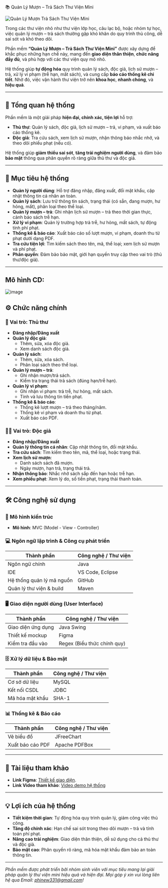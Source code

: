 📚 Quản Lý Mượn – Trả Sách Thư Viện Mini

![Quản Lý Mượn Trả Sách Thư Viện Mini](https://i.pinimg.com/736x/cb/64/7e/cb647e178bbccfb7498002aa2d070f18.jpg)

Trong các thư viện nhỏ như thư viện lớp học, câu lạc bộ, hoặc nhóm tự học, việc quản lý mượn – trả sách thường gặp khó khăn do quy trình thủ công, dễ sai sót và khó theo dõi.  

Phần mềm **“Quản Lý Mượn – Trả Sách Thư Viện Mini”** được xây dựng để khắc phục những hạn chế này, mang đến **giao diện thân thiện**, **chức năng đầy đủ**, và phù hợp với các thư viện quy mô nhỏ.  

Hệ thống giúp **tự động hóa** quy trình quản lý sách, độc giả, lịch sử mượn – trả, xử lý vi phạm (trễ hạn, mất sách), và cung cấp **báo cáo thống kê chi tiết**. Nhờ đó, việc vận hành thư viện trở nên **khoa học**, **nhanh chóng**, và **hiệu quả**.

---

## 🌟 Tổng quan hệ thống

Phần mềm là một giải pháp **hiện đại, chính xác, tiện lợi** hỗ trợ:  
- **Thủ thư**: Quản lý sách, độc giả, lịch sử mượn – trả, vi phạm, và xuất báo cáo thống kê.  
- **Độc giả**: Tra cứu sách, xem lịch sử mượn, nhận thông báo nhắc nhở, và theo dõi phiếu phạt (nếu có).  

Hệ thống giúp **giảm thiểu sai sót**, **tăng trải nghiệm người dùng**, và đảm bảo **bảo mật** thông qua phân quyền rõ ràng giữa thủ thư và độc giả.

---

## 🎯 Mục tiêu hệ thống

- **Quản lý người dùng**: Hỗ trợ đăng nhập, đăng xuất, đổi mật khẩu, cập nhật thông tin cá nhân an toàn.  
- **Quản lý sách**: Lưu trữ thông tin sách, trạng thái (có sẵn, đang mượn, hư hỏng, mất), phân loại theo thể loại.  
- **Quản lý mượn – trả**: Ghi nhận lịch sử mượn – trả theo thời gian thực, cảnh báo sách trễ hạn.  
- **Xử lý vi phạm**: Quản lý trường hợp trả trễ, hư hỏng, mất sách, tự động tính phí phạt.  
- **Thống kê & báo cáo**: Xuất báo cáo số lượt mượn, vi phạm, doanh thu từ phạt dưới dạng PDF.  
- **Tra cứu tiện lợi**: Tìm kiếm sách theo tên, mã, thể loại; xem lịch sử mượn và phí phạt.  
- **Phân quyền**: Đảm bảo bảo mật, giới hạn quyền truy cập theo vai trò (thủ thư/độc giả).

---
Mô hình CD:
---
![image](https://github.com/user-attachments/assets/0b461b95-a234-45cf-ae29-08e71b900035)

## ⚙️ Chức năng chính

### 🔐 Vai trò: Thủ thư  
- **Đăng nhập/Đăng xuất**  
- **Quản lý độc giả**:  
  - Thêm, sửa, xóa độc giả.  
  - Xem danh sách độc giả.  
- **Quản lý sách**:  
  - Thêm, sửa, xóa sách.  
  - Phân loại sách theo thể loại.  
- **Quản lý mượn – trả**:  
  - Ghi nhận mượn/trả sách.  
  - Kiểm tra trạng thái trả sách (đúng hạn/trễ hạn).  
- **Quản lý vi phạm**:  
  - Ghi nhận vi phạm: trả trễ, hư hỏng, mất sách.  
  - Tính và lưu thông tin tiền phạt.  
- **Thống kê & báo cáo**:  
  - Thống kê lượt mượn – trả theo tháng/năm.  
  - Thống kê vi phạm và doanh thu từ phạt.  
  - Xuất báo cáo PDF.  

### 🙋‍♂️ Vai trò: Độc giả  
- **Đăng nhập/Đăng xuất**  
- **Quản lý thông tin cá nhân**: Cập nhật thông tin, đổi mật khẩu.  
- **Tra cứu sách**: Tìm kiếm theo tên, mã, thể loại, hoặc trạng thái.  
- **Xem lịch sử mượn**:  
  - Danh sách sách đã mượn.  
  - Ngày mượn, hạn trả, trạng thái trả.  
- **Nhận thông báo**: Nhắc nhở sách sắp đến hạn hoặc trễ hạn.  
- **Xem phiếu phạt**: Xem lý do, số tiền phạt, trạng thái thanh toán.

---

## 🛠️ Công nghệ sử dụng

### 📐 Mô hình kiến trúc  
- **Mô hình**: MVC (Model - View - Controller)

### 💻 Ngôn ngữ lập trình & Công cụ phát triển  
| Thành phần                  | Công nghệ / Thư viện       |  
|----------------------------|---------------------------|  
| Ngôn ngữ chính             | Java                     |  
| IDE                        | VS Code, Eclipse         |  
| Hệ thống quản lý mã nguồn  | GitHub                   |  
| Quản lý thư viện & build   | Maven                    |  

### 🖥️ Giao diện người dùng (User Interface)  
| Thành phần                  | Công nghệ / Thư viện       |  
|----------------------------|---------------------------|  
| Giao diện ứng dụng         | Java Swing               |  
| Thiết kế mockup            | Figma                    |  
| Kiểm tra đầu vào           | Regex (Biểu thức chính quy) |  

### 🗄️ Xử lý dữ liệu & Bảo mật  
| Thành phần                  | Công nghệ / Thư viện       |  
|----------------------------|---------------------------|  
| Cơ sở dữ liệu              | MySQL                    |  
| Kết nối CSDL               | JDBC                     |  
| Mã hóa mật khẩu            | SHA-1                    |  

### 📊 Thống kê & Báo cáo  
| Thành phần                  | Công nghệ / Thư viện       |  
|----------------------------|---------------------------|  
| Vẽ biểu đồ                 | JFreeChart               |  
| Xuất báo cáo PDF           | Apache PDFBox            |  

---

## 🔗 Tài liệu tham khảo  
- **Link Figma**: [Thiết kế giao diện](https://www.figma.com/design/UXfVHhohXxQCz1riNM35tF/Untitled?node-id=7-240&t=r65F2AQ0zgVOcogr-0).
- **Link Video tham khảo**: [Video demo hệ thống](https://www.youtube.com/your-video-link-here) 

---

## 💡 Lợi ích của hệ thống  
- **Tiết kiệm thời gian**: Tự động hóa quy trình quản lý, giảm công việc thủ công.  
- **Tăng độ chính xác**: Hạn chế sai sót trong theo dõi mượn – trả và tính toán phí phạt.  
- **Nâng cao trải nghiệm**: Giao diện thân thiện, dễ sử dụng cho cả thủ thư và độc giả.  
- **Bảo mật cao**: Phân quyền rõ ràng, mã hóa mật khẩu đảm bảo an toàn thông tin.

---

*Phần mềm được phát triển bởi nhóm sinh viên với mục tiêu mang lại giải pháp quản lý thư viện mini hiệu quả và hiện đại. Mọi góp ý xin vui lòng liên hệ qua Email: phinew331@gmail.com!*

